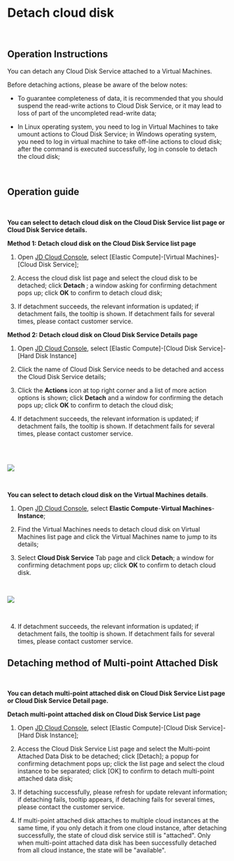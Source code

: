 # Detach cloud disk

<br>

##  Operation Instructions

You can detach any Cloud Disk Service attached to a Virtual Machines.

Before detaching actions, please be aware of the below notes:



- To guarantee completeness of data, it is recommended that you should suspend the read-write actions to Cloud Disk Service, or it may lead to loss of part of the uncompleted read-write data;



- In Linux operating system, you need to log in Virtual Machines to take umount actions to Cloud Disk Service; in Windows operating system, you need to log in virtual machine to take off-line actions to cloud disk; after the command is executed successfully, log in console to detach the cloud disk;


<br>

##  Operation guide
<br>

**You can select to detach cloud disk on the Cloud Disk Service list page or Cloud Disk Service details.**

**Method 1: Detach cloud disk on the Cloud Disk Service list page**

1. Open [JD Cloud Console](https://console.jdcloud.com/), select [Elastic Compute]-[Virtual Machines]-[Cloud Disk Service];

2. Access the cloud disk list page and select the cloud disk to be detached; click **Detach** ; a window asking for confirming detachment pops up; click **OK** to confirm to detach cloud disk;

3. If detachment succeeds, the relevant information is updated; if detachment fails, the tooltip is shown. If detachment fails for several times, please contact customer service.

**Method 2: Detach cloud disk on Cloud Disk Service Details page**

1. Open [JD Cloud Console](https://console.jdcloud.com/), select [Elastic Compute]-[Cloud Disk Service]-[Hard Disk Instance]

2. Click the name of Cloud Disk Service needs to be detached and access the Cloud Disk Service details;

3. Click the **Actions** icon at top right corner and a list of more action options is shown; click **Detach** and a window for confirming the detach pops up; click **OK** to confirm to detach the cloud disk;

4. If detachment succeeds, the relevant information is updated; if detachment fails, the tooltip is shown. If detachment fails for several times, please contact customer service.

<br>
<br>

![](https://github.com/jdcloudcom/cn/blob/edit/image/Elastic-Compute/CloudDisk/cloud-disk/cloud-disk-016.jpg)

<br>

**You can select to detach cloud disk on the Virtual Machines details**.

1. Open [JD Cloud Console](https://console.jdcloud.com/), select **Elastic Compute**-**Virtual Machines**-**Instance**;

2. Find the Virtual Machines needs to detach cloud disk on Virtual Machines list page and click the Virtual Machines name to jump to its details;

3. Select **Cloud Disk Service** Tab page and click **Detach**; a window for confirming detachment pops up; click **OK** to confirm to detach cloud disk.

<br>

![](https://github.com/jdcloudcom/cn/blob/edit/image/Elastic-Compute/CloudDisk/cloud-disk/cloud-disk-017.png)

<br>

4. If detachment succeeds, the relevant information is updated; if detachment fails, the tooltip is shown. If detachment fails for several times, please contact customer service.

## Detaching method of Multi-point Attached Disk
<br>

**You can detach multi-point attached disk on Cloud Disk Service List page or Cloud Disk Service Detail page.**

**Detach multi-point attached disk on Cloud Disk Service List page**

1. Open [JD Cloud Console](https://console.jdcloud.com/), select [Elastic Compute]-[Cloud Disk Service]-[Hard Disk Instance];

2. Access the Cloud Disk Service List page and select the Multi-point Attached Data Disk to be detached; click [Detach]; a popup for confirming detachment pops up; click the list page and select the cloud instance to be separated; click [OK] to confirm to detach multi-point attached data disk;

3. If detaching successfully, please refresh for update relevant information; if detaching fails, tooltip appears, if detaching fails for several times, please contact the customer service.

4. If multi-point attached disk attaches to multiple cloud instances at the same time, if you only detach it from one cloud instance, after detaching successfully, the state of cloud disk service still is "attached". Only when multi-point attached data disk has been successfully detached from all cloud instance, the state will be "available".
